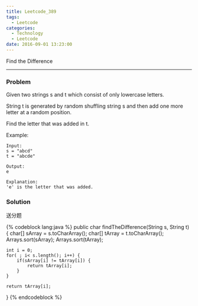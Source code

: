 ```yaml
---
title: Leetcode_389
tags:
  - Leetcode
categories:
  - Technology
  - Leetcode
date: 2016-09-01 13:23:00
---
```

Find the Difference

<!-- more -->

***

### Problem
Given two strings s and t which consist of only lowercase letters.

String t is generated by random shuffling string s and then add one more letter at a random position.

Find the letter that was added in t.

Example:

	Input:
	s = "abcd"
	t = "abcde"

	Output:
	e

	Explanation:
	'e' is the letter that was added.

### Solution 
送分题

{% codeblock lang:java  %}
public char findTheDifference(String s, String t) {
	char[] sArray = s.toCharArray();
	char[] tArray = t.toCharArray();
	Arrays.sort(sArray);
	Arrays.sort(tArray);

	int i = 0;
	for( ; i< s.length(); i++) {
		if(sArray[i] != tArray[i]) {
			return tArray[i];
		}
	}
	
	return tArray[i];
}
{% endcodeblock %}











































